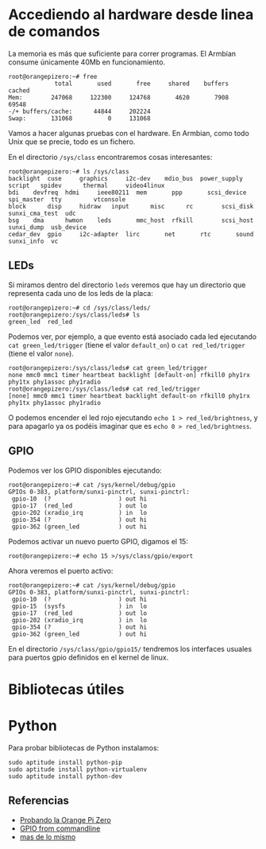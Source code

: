 # Accediendo al hardware desde linea de comandos

La memoria es más que suficiente para correr programas. El Armbian
consume únicamente 40Mb en funcionamiento.

~~~~
root@orangepizero:~# free
             total       used       free     shared    buffers     cached
Mem:        247068     122300     124768       4620       7908      69548
-/+ buffers/cache:      44844     202224
Swap:       131068          0     131068
~~~~

Vamos a hacer algunas pruebas con el hardware. En Armbian, como todo
Unix que se precie, todo es un fichero.

En el directorio `/sys/class` encontraremos cosas interesantes:

~~~~
root@orangepizero:~# ls /sys/class
backlight  cuse     graphics	 i2c-dev    mdio_bus  power_supply  script	 spidev		 thermal     video4linux
bdi	   devfreq  hdmi	 ieee80211  mem       ppp	    scsi_device  spi_master	 tty	     vtconsole
block	   disp     hidraw	 input	    misc      rc	    scsi_disk	 sunxi_cma_test  udc
bsg	   dma	    hwmon	 leds	    mmc_host  rfkill	    scsi_host	 sunxi_dump	 usb_device
cedar_dev  gpio     i2c-adapter  lirc	    net       rtc	    sound	 sunxi_info	 vc
~~~~

## LEDs

Si miramos dentro del directorio `leds` veremos que hay un directorio
que representa cada uno de los leds de la placa:

~~~~
root@orangepizero:~# cd /sys/class/leds/
root@orangepizero:/sys/class/leds# ls
green_led  red_led
~~~~

Podemos ver, por ejemplo, a que evento está asociado cada led ejecutando
`cat green_led/trigger` (tiene el valor `default_on`) o `cat
red_led/trigger` (tiene el valor `none`).

~~~~
root@orangepizero:/sys/class/leds# cat green_led/trigger 
none mmc0 mmc1 timer heartbeat backlight [default-on] rfkill0 phy1rx phy1tx phy1assoc phy1radio 
root@orangepizero:/sys/class/leds# cat red_led/trigger 
[none] mmc0 mmc1 timer heartbeat backlight default-on rfkill0 phy1rx phy1tx phy1assoc phy1radio 
~~~~

O podemos encender el led rojo ejecutando `echo 1 >
red_led/brightness`, y para apagarlo ya os podéis imaginar que es
`echo 0 > red_led/brightness`.

## GPIO

Podemos ver los GPIO disponibles ejecutando:

~~~~
root@orangepizero:~# cat /sys/kernel/debug/gpio
GPIOs 0-383, platform/sunxi-pinctrl, sunxi-pinctrl:
 gpio-10  (?                   ) out hi
 gpio-17  (red_led             ) out lo
 gpio-202 (xradio_irq          ) in  lo
 gpio-354 (?                   ) out hi
 gpio-362 (green_led           ) out hi
~~~~

Podemos activar un nuevo puerto GPIO, digamos el 15:

~~~~
root@orangepizero:~# echo 15 >/sys/class/gpio/export
~~~~

Ahora veremos el puerto activo:

~~~~
root@orangepizero:~# cat /sys/kernel/debug/gpio 
GPIOs 0-383, platform/sunxi-pinctrl, sunxi-pinctrl:
 gpio-10  (?                   ) out hi
 gpio-15  (sysfs               ) in  lo
 gpio-17  (red_led             ) out lo
 gpio-202 (xradio_irq          ) in  lo
 gpio-354 (?                   ) out hi
 gpio-362 (green_led           ) out hi
~~~~

En el directorio `/sys/class/gpio/gpio15/` tendremos los interfaces
usuales para puertos gpio definidos en el kernel de linux.

# Bibliotecas útiles

# Python

Para probar bibliotecas de Python instalamos:

~~~~{bash}
sudo aptitude install python-pip
sudo aptitude install python-virtualenv
sudo aptitude install python-dev
~~~~

## Referencias

* [Probando la Orange Pi Zero](http://harald.studiokubota.com/wordpress/index.php/2016/11/19/orange-pi-zero-neat/)
* [GPIO from commandline](http://falsinsoft.blogspot.com.es/2012/11/access-gpio-from-linux-user-space.html)
* [mas de lo mismo](http://www.emcraft.com/stm32f429discovery/controlling-gpio-from-linux-user-space)

